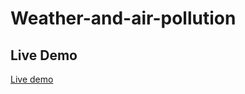 # Weather-and-air-pollution

## Live Demo 

[Live demo](https://weather-and-air-pollution.netlify.app/)